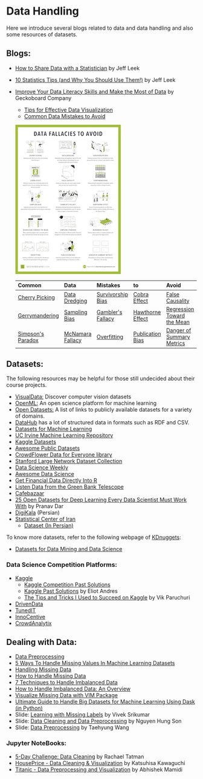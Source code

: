 # Data Handling
Here we introduce several blogs related to data and data handling and also some resources of datasets. 

## Blogs: 
* [How to Share Data with a Statistician](https://github.com/jtleek/datasharing) by Jeff Leek <br>
* [ 10 Statistics Tips (and Why You Should Use Them!)](https://docs.google.com/presentation/d/1VZ_TnmyvC98lwTx5ukZm88y2dcg0S1uOIz5V8kwWSYI/edit?usp=sharing) by Jeff Leek <br>
* [Improve Your Data Literacy Skills and Make the Most of Data](https://www.geckoboard.com/learn/data-literacy/) by Geckoboard Company <br>
  - [Tips for Effective Data Visualization](https://www.geckoboard.com/learn/data-literacy/data-visualization-tips/) <br>
  - [Common Data Mistakes to Avoid](https://www.geckoboard.com/learn/data-literacy/statistical-fallacies/) <br>
    
  ![Poster](../Images/data-fallacies-to-avoid.jpg) <br>

  
  Common | Data |  Mistakes | to | Avoid
    -------- | ------- | --------| -----------| ----------
  [Cherry Picking](https://www.geckoboard.com/learn/data-literacy/statistical-fallacies/cherry-picking/) |  [Data Dredging](https://www.geckoboard.com/learn/data-literacy/statistical-fallacies/data-dredging/) | [Survivorship Bias](https://www.geckoboard.com/learn/data-literacy/statistical-fallacies/survivorship-bias/) | [Cobra Effect](https://www.geckoboard.com/learn/data-literacy/statistical-fallacies/cobra-effect/) | [False Causality](https://www.geckoboard.com/learn/data-literacy/statistical-fallacies/false-causality/)
  [Gerrymandering](https://www.geckoboard.com/learn/data-literacy/statistical-fallacies/gerrymandering/) | [Sampling Bias](https://www.geckoboard.com/learn/data-literacy/statistical-fallacies/sampling-bias/) | [Gambler's Fallacy](https://www.geckoboard.com/learn/data-literacy/statistical-fallacies/gamblers-fallacy/) | [Hawthorne Effect](https://www.geckoboard.com/learn/data-literacy/statistical-fallacies/hawthorne-effect/) | [Regression Toward the Mean](https://www.geckoboard.com/learn/data-literacy/statistical-fallacies/regression-toward-the-mean/)  
  [Simpson's Paradox](https://www.geckoboard.com/learn/data-literacy/statistical-fallacies/simpsons-paradox/) | [McNamara Fallacy](https://www.geckoboard.com/learn/data-literacy/statistical-fallacies/mcnamara-fallacy/) | [Overfitting](https://www.geckoboard.com/learn/data-literacy/statistical-fallacies/overfitting/) | [Publication Bias](https://www.geckoboard.com/learn/data-literacy/statistical-fallacies/publication-bias/) | [Danger of Summary Metrics](https://www.geckoboard.com/learn/data-literacy/statistical-fallacies/danger-of-summary-metrics/)
  

## Datasets:
The following resources may be helpful for those still undecided about their course projects.
* [VisualData:](https://www.visualdata.io) Discover computer vision datasets <br>
* [OpenML:](https://www.openml.org) An open science platform for machine learning <br>
* [Open Datasets:](https://skymind.ai/wiki/open-datasets) A list of links to publicly available datasets for a variety of domains.
* [DataHub](https://datahub.io/) has a lot of structured data in formats such as RDF and CSV. 
* [Datasets for Machine Learning](https://www.datasetlist.com) 
* [UC Irvine Machine Learning Repository](http://archive.ics.uci.edu/ml/index.php)
* [Kaggle Datasets](https://www.kaggle.com/datasets)
* [Awesome Public Datasets](https://github.com/awesomedata/awesome-public-datasets)
* [CrowdFlower Data for Everyone library](http://www.crowdflower.com/data-for-everyone)
* [Stanford Large Network Dataset Collection](https://snap.stanford.edu/data/index.html)
* [Data Science Weekly](https://www.datascienceweekly.org/data-science-resources/data-science-datasets)
* [Awesome Data Science](https://github.com/bulutyazilim/awesome-datascience#data-sets)
* [Get Financial Data Directly Into R](https://www.quandl.com/tools/r)
* [Listen Data from the Green Bank Telescope](http://seti.berkeley.edu/frb-machine/)
* [Cafebazaar](https://research.cafebazaar.ir/visage/datasets/) 
* [25 Open Datasets for Deep Learning Every Data Scientist Must Work With](https://www.analyticsvidhya.com/blog/2018/03/comprehensive-collection-deep-learning-datasets/) by Pranav Dar  
* [DigiKala](https://www.dataacademy.ir/داده-های-باز-در-دیجی-کالا) (Persian)  
* [Statistical Center of Iran](https://www.amar.org.ir/english/) 
    - [Dataset (In Persian)](https://www.amar.org.ir/دادهها-و-اطلاعات-آماری/هزینه-و-درامد-خانوار/هزینه-و-درامد-کل-کشور#103181018---)   

To know more datasets, refer to the following webpage of [KDnuggets](https://www.kdnuggets.com/index.html):
* [Datasets for Data Mining and Data Science](https://www.kdnuggets.com/datasets/index.html)

### Data Science Competition Platforms:
* [Kaggle](https://www.kaggle.com/datasets)
  * [Kaggle Competition Past Solutions](http://www.chioka.in/kaggle-competition-solutions/) 
  * [Kaggle Past Solutions](https://ndres.me/kaggle-past-solutions/) by Eliot Andres 
  * [The Tips and Tricks I Used to Succeed on Kaggle](https://www.dataquest.io/blog/kaggle-tips-tricks/) by Vik Paruchuri 
* [DrivenData](http://www.drivendata.org)
* [TunedIT](http://www.tunedit.org)
* [InnoCentive](https://www.innocentive.com)
* [CrowdAnalytix](http://www.crowdanalytix.com)

## Dealing with Data:
* [Data Preprocessing](http://www.cs.ccsu.edu/~markov/ccsu_courses/DataMining-3.html)
* [5 Ways To Handle Missing Values In Machine Learning Datasets](https://www.analyticsindiamag.com/5-ways-handle-missing-values-machine-learning-datasets/)
* [Handling Missing Data](http://www.emgo.nl/kc/handling-missing-data/)
* [How to Handle Missing Data](https://towardsdatascience.com/how-to-handle-missing-data-8646b18db0d4)
* [7 Techniques to Handle Imbalanced Data](https://www.kdnuggets.com/2017/06/7-techniques-handle-imbalanced-data.html)
* [How to Handle Imbalanced Data: An Overview](https://www.datascience.com/blog/imbalanced-data)
* [Visualize Missing Data with VIM Package](https://www.datacamp.com/community/tutorials/visualize-data-vim-package)
* [Ultimate Guide to Handle Big Datasets for Machine Learning Using Dask (in Python)](https://www.analyticsvidhya.com/blog/2018/08/dask-big-datasets-machine_learning-python/)
* Slide: [Learning with Missing Labels](https://svivek.com/teaching/machine-learning/fall2018/slides/em/missing-labels.pdf) by Vivek Srikumar
* Slide: [Data Cleaning and Data Preprocessing](https://www.mimuw.edu.pl/~son/datamining/DM/4-preprocess.pdf) by Nguyen Hung Son
* Slide: [Data Preprocessing](http://www.csun.edu/~twang/595DM/Slides/Week2.pdf) by Taehyung Wang

### Jupyter NoteBooks:
* [5-Day Challenge: Data Cleaning](https://www.kaggle.com/getting-started/52652#post300638) by Rachael Tatman
* [HousePrice - Data Cleaning & Visualization](https://www.kaggle.com/code1110/houseprice-data-cleaning-visualization) by Katsuhisa Kawaguchi
* [Titanic - Data Preprocessing and Visualization](https://www.kaggle.com/abhishekmamidi/titanic-data-preprocessing-and-visualization) by Abhishek Mamidi

